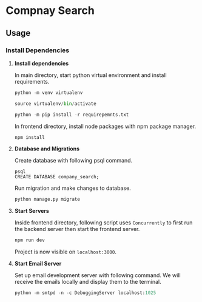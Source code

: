 # Compnay Search

## Usage
### Install Dependencies
1.  **Install dependencies**

    In main directory, start python virtual environment and install requirements.

    ```python
    python -m venv virtualenv

    source virtualenv/bin/activate

    python -m pip install -r requirepemnts.txt
    ```
    In frontend directory, install node packages with npm package manager.

    ```js
    npm install
    ```
    
2. **Database and Migrations**

    Create database with following psql command. 

    ```shell
    psql
    CREATE DATABASE company_search;
    ```
    
    Run migration and make changes to database. 

    ```python
    python manage.py migrate
    ```

3. **Start Servers**

    Inside frontend directory, following script uses `Concurrently` to first run the backend server then start the frontend server.

    ```js
    npm run dev
    ```

    Project is now visible on `localhost:3000`.

4. **Start Email Server**
    
    Set up email development server with following command. We will receive the emails locally and display them to the terminal.
    
    ```python
    python -m smtpd -n -c DebuggingServer localhost:1025
    ```